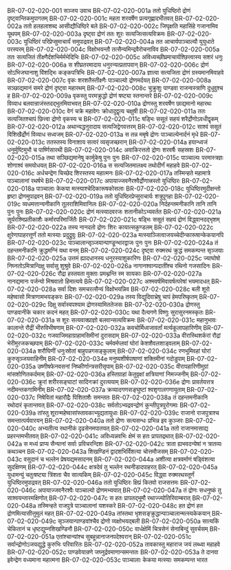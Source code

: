 BR-07-02-020-001  सञ्जय उवाच
BR-07-02-020-001a ततो युधिष्ठिरो द्रोणं दृष्ट्वान्तिकमुपागतम्
BR-07-02-020-001c महता शरवर्षेण प्रत्यगृह्णादभीतवत्
BR-07-02-020-002a ततो हलहलाशब्द आसीद्यौधिष्ठिरे बले
BR-07-02-020-002c जिघृक्षति महासिंहे गजानामिव यूथपम्
BR-07-02-020-003a दृष्ट्वा द्रोणं ततः शूरः सत्यजित्सत्यविक्रमः
BR-07-02-020-003c युधिष्ठिरं परिप्रेप्सुमाचार्यं समुपाद्रवत्
BR-07-02-020-004a तत आचार्यपाञ्चाल्यौ युयुधाते परस्परम्
BR-07-02-020-004c विक्षोभयन्तौ तत्सैन्यमिन्द्रवैरोचनाविव
BR-07-02-020-005a ततः सत्यजितं तीक्ष्णैर्दशभिर्मर्मभेदिभिः
BR-07-02-020-005c अविध्यच्छीघ्रमाचार्यश्छित्त्वास्य सशरं धनुः
BR-07-02-020-006a स शीघ्रतरमादाय धनुरन्यत्प्रतापवान्
BR-07-02-020-006c द्रोणं सोऽभिजघानाशु विंशद्भिः कङ्कपत्रिभिः
BR-07-02-020-007a ज्ञात्वा सत्यजिता द्रोणं ग्रस्यमानमिवाहवे
BR-07-02-020-007c वृकः शरशतैस्तीक्ष्णैः पाञ्चाल्यो द्रोणमर्दयत्
BR-07-02-020-008a सञ्छाद्यमानं समरे द्रोणं दृष्ट्वा महारथम्
BR-07-02-020-008c चुक्रुशुः पाण्डवा राजन्वस्त्राणि दुधुवुश्च ह
BR-07-02-020-009a वृकस्तु परमक्रुद्धो द्रोणं षष्ट्या स्तनान्तरे
BR-07-02-020-009c विव्याध बलवान्राजंस्तदद्भुतमिवाभवत्
BR-07-02-020-010a द्रोणस्तु शरवर्षेण छाद्यमानो महारथः
BR-07-02-020-010c वेगं चक्रे महावेगः क्रोधादुद्वृत्य चक्षुषी
BR-07-02-020-011a ततः सत्यजितश्चापं छित्त्वा द्रोणो वृकस्य च
BR-07-02-020-011c षड्भिः ससूतं सहयं शरैर्द्रोणोऽवधीद्वृकम्
BR-07-02-020-012a अथान्यद्धनुरादाय सत्यजिद्वेगवत्तरम्
BR-07-02-020-012c साश्वं ससूतं विशिखैर्द्रोणं विव्याध सध्वजम्
BR-07-02-020-013a स तन्न ममृषे द्रोणः पाञ्चाल्येनार्दनं मृधे
BR-07-02-020-013c ततस्तस्य विनाशाय सत्वरं व्यसृजच्छरान्
BR-07-02-020-014a हयान्ध्वजं धनुर्मुष्टिमुभौ च पार्ष्णिसारथी
BR-07-02-020-014c अवाकिरत्ततो द्रोणः शरवर्षैः सहस्रशः
BR-07-02-020-015a तथा सञ्छिद्यमानेषु कार्मुकेषु पुनः पुनः
BR-07-02-020-015c पाञ्चाल्यः परमास्त्रज्ञः शोणाश्वं समयोधयत्
BR-07-02-020-016a स सत्यजितमालक्ष्य तथोदीर्णं महाहवे
BR-07-02-020-016c अर्धचन्द्रेण चिच्छेद शिरस्तस्य महात्मनः
BR-07-02-020-017a तस्मिन्हते महामात्रे पाञ्चालानां रथर्षभे
BR-07-02-020-017c अपायाज्जवनैरश्वैर्द्रोणात्त्रस्तो युधिष्ठिरः
BR-07-02-020-018a पाञ्चालाः केकया मत्स्याश्चेदिकारूषकोसलाः
BR-07-02-020-018c युधिष्ठिरमुदीक्षन्तो हृष्टा द्रोणमुपाद्रवन्
BR-07-02-020-019a ततो युधिष्ठिरप्रेप्सुराचार्यः शत्रुपूगहा
BR-07-02-020-019c व्यधमत्तान्यनीकानि तूलराशिमिवानिलः
BR-07-02-020-020a निर्दहन्तमनीकानि तानि तानि पुनः पुनः
BR-07-02-020-020c द्रोणं मत्स्यादवरजः शतानीकोऽभ्यवर्तत
BR-07-02-020-021a सूर्यरश्मिप्रतीकाशैः कर्मारपरिमार्जितैः
BR-07-02-020-021c षड्भिः ससूतं सहयं द्रोणं विद्ध्वानदद्भृशम्
BR-07-02-020-022a तस्य नानदतो द्रोणः शिरः कायात्सकुण्डलम्
BR-07-02-020-022c क्षुरेणापाहरत्तूर्णं ततो मत्स्याः प्रदुद्रुवुः
BR-07-02-020-023a मत्स्याञ्जित्वाजयच्चेदीन्कारूषान्केकयानपि
BR-07-02-020-023c पाञ्चालान्सृञ्जयान्पाण्डून्भारद्वाजः पुनः पुनः
BR-07-02-020-024a तं दहन्तमनीकानि क्रुद्धमग्निं यथा वनम्
BR-07-02-020-024c दृष्ट्वा रुक्मरथं क्रुद्धं समकम्पन्त सृञ्जयाः
BR-07-02-020-025a उत्तमं ह्यादधानस्य धनुरस्याशुकारिणः
BR-07-02-020-025c ज्याघोषो निघ्नतोऽमित्रान्दिक्षु सर्वासु शुश्रुवे
BR-07-02-020-026a नागानश्वान्पदातींश्च रथिनो गजसादिनः
BR-07-02-020-026c रौद्रा हस्तवता मुक्ताः प्रमथ्नन्ति स्म सायकाः
BR-07-02-020-027a नानद्यमानः पर्जन्यो मिश्रवातो हिमात्यये
BR-07-02-020-027c अश्मवर्षमिवावर्षत्परेषां भयमादधत्
BR-07-02-020-028a सर्वा दिशः समचरत्सैन्यं विक्षोभयन्निव
BR-07-02-020-028c बली शूरो महेष्वासो मित्राणामभयङ्करः
BR-07-02-020-029a तस्य विद्युदिवाभ्रेषु चापं हेमपरिष्कृतम्
BR-07-02-020-029c दिक्षु सर्वास्वपश्याम द्रोणस्यामिततेजसः
BR-07-02-020-030a द्रोणस्तु पाण्डवानीके चकार कदनं महत्
BR-07-02-020-030c यथा दैत्यगणे विष्णुः सुरासुरनमस्कृतः
BR-07-02-020-031a स शूरः सत्यवाक्प्राज्ञो बलवान्सत्यविक्रमः
BR-07-02-020-031c महानुभावः कालान्ते रौद्रीं भीरुविभीषणाम्
BR-07-02-020-032a कवचोर्मिध्वजावर्तां मर्त्यकूलापहारिणीम्
BR-07-02-020-032c गजवाजिमहाग्राहामसिमीनां दुरासदाम्
BR-07-02-020-033a वीरास्थिशर्करां रौद्रां भेरीमुरजकच्छपाम्
BR-07-02-020-033c चर्मवर्मप्लवां घोरां केशशैवलशाड्वलाम्
BR-07-02-020-034a शरौघिणीं धनुःस्रोतां बाहुपन्नगसङ्कुलाम्
BR-07-02-020-034c रणभूमिवहां घोरां कुरुसृञ्जयवाहिनीम्
BR-07-02-020-034e मनुष्यशीर्षपाषाणां शक्तिमीनां गदोडुपाम्
BR-07-02-020-035a उष्णीषफेनवसनां निष्कीर्णान्त्रसरीसृपाम्
BR-07-02-020-035c वीरापहारिणीमुग्रां मांसशोणितकर्दमाम्
BR-07-02-020-036a हस्तिग्राहां केतुवृक्षां क्षत्रियाणां निमज्जनीम्
BR-07-02-020-036c क्रूरां शरीरसङ्घाटां सादिनक्रां दुरत्ययाम्
BR-07-02-020-036e द्रोणः प्रावर्तयत्तत्र नदीमन्तकगामिनीम्
BR-07-02-020-037a क्रव्यादगणसङ्घुष्टां श्वशृगालगणायुताम्
BR-07-02-020-037c निषेवितां महारौद्रैः पिशिताशैः समन्ततः
BR-07-02-020-038a तं दहन्तमनीकानि रथोदारं कृतान्तवत्
BR-07-02-020-038c सर्वतोऽभ्यद्रवन्द्रोणं कुन्तीपुत्रपुरोगमाः
BR-07-02-020-039a तांस्तु शूरान्महेष्वासांस्तावकाभ्युद्यतायुधाः
BR-07-02-020-039c राजानो राजपुत्राश्च समन्तात्पर्यवारयन्
BR-07-02-020-040a ततो द्रोणः सत्यसन्धः प्रभिन्न इव कुञ्जरः
BR-07-02-020-040c अभ्यतीत्य रथानीकं दृढसेनमपातयत्
BR-07-02-020-041a ततो राजानमासाद्य प्रहरन्तमभीतवत्
BR-07-02-020-041c अविध्यन्नवभिः क्षेमं स हतः प्रापतद्रथात्
BR-07-02-020-042a स मध्यं प्राप्य सैन्यानां सर्वाः प्रविचरन्दिशः
BR-07-02-020-042c त्राता ह्यभवदन्येषां न त्रातव्यः कथञ्चन
BR-07-02-020-043a शिखण्डिनं द्वादशभिर्विंशत्या चोत्तमौजसम्
BR-07-02-020-043c वसुदानं च भल्लेन प्रेषयद्यमसादनम्
BR-07-02-020-044a अशीत्या क्षत्रवर्माणं षड्विंशत्या सुदक्षिणम्
BR-07-02-020-044c क्षत्रदेवं तु भल्लेन रथनीडादपाहरत्
BR-07-02-020-045a युधामन्युं चतुःषष्ट्या त्रिंशता चैव सात्यकिम्
BR-07-02-020-045c विद्ध्वा रुक्मरथस्तूर्णं युधिष्ठिरमुपाद्रवत्
BR-07-02-020-046a ततो युधिष्ठिरः क्षिप्रं कितवो राजसत्तमः
BR-07-02-020-046c अपायाज्जवनैरश्वैः पाञ्चाल्यो द्रोणमभ्ययात्
BR-07-02-020-047a तं द्रोणः सधनुष्कं तु साश्वयन्तारमक्षिणोत्
BR-07-02-020-047c स हतः प्रापतद्भूमौ रथाज्ज्योतिरिवाम्बरात्
BR-07-02-020-048a तस्मिन्हते राजपुत्रे पाञ्चालानां यशस्करे
BR-07-02-020-048c हत द्रोणं हत द्रोणमित्यासीत्तुमुलं महत्
BR-07-02-020-049a तांस्तथा भृशसङ्क्रुद्धान्पाञ्चालान्मत्स्यकेकयान्
BR-07-02-020-049c सृञ्जयान्पाण्डवांश्चैव द्रोणो व्यक्षोभयद्बली
BR-07-02-020-050a सात्यकिं चेकितानं च धृष्टद्युम्नशिखण्डिनौ
BR-07-02-020-050c वार्धक्षेमिं चित्रसेनं सेनाबिन्दुं सुवर्चसम्
BR-07-02-020-051a एतांश्चान्यांश्च सुबहून्नानाजनपदेश्वरान्
BR-07-02-020-051c सर्वान्द्रोणोऽजयद्युद्धे कुरुभिः परिवारितः
BR-07-02-020-052a तावकास्तु महाराज जयं लब्ध्वा महाहवे
BR-07-02-020-052c पाण्डवेयान्रणे जघ्नुर्द्रवमाणान्समन्ततः
BR-07-02-020-053a ते दानवा इवेन्द्रेण वध्यमाना महात्मना
BR-07-02-020-053c पाञ्चालाः केकया मत्स्याः समकम्पन्त भारत

